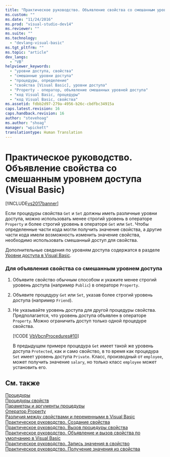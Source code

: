 ```yaml
---
title: "Практическое руководство. Объявление свойства со смешанным уровнем доступа (Visual Basic) | Microsoft Docs"
ms.custom: ""
ms.date: "11/24/2016"
ms.prod: "visual-studio-dev14"
ms.reviewer: ""
ms.suite: ""
ms.technology: 
  - "devlang-visual-basic"
ms.tgt_pltfrm: ""
ms.topic: "article"
dev_langs: 
  - "VB"
helpviewer_keywords: 
  - "уровни доступа, свойства"
  - "смешанные уровни доступа"
  - "процедуры, определение"
  - "свойства [Visual Basic], уровни доступа"
  - "Property - оператор, объявление смешанных уровней доступа"
  - "код Visual Basic, процедуры"
  - "код Visual Basic, свойства"
ms.assetid: fdbb2d97-279a-4956-b26c-cbdfbc34915a
caps.latest.revision: 16
caps.handback.revision: 16
author: "stevehoag"
ms.author: "shoag"
manager: "wpickett"
translationtype: Human Translation
---
```

# Практическое руководство. Объявление свойства со смешанным уровнем доступа (Visual Basic)
[!INCLUDE[vs2017banner](../../../../csharp/includes/vs2017banner.md)]

Если процедуры свойства `Get` и `Set` должны иметь различные уровни доступа, можно использовать менее строгий уровень в операторе `Property` и более строгий уровень в операторе `Get` или `Set`.  Чтобы определенные части кода могли получить значение свойства, а другие части кода имели возможность изменить значение свойства, необходимо использовать смешанный доступ для свойства.  
  
 Дополнительные сведения по уровням доступа содержатся в разделе [Уровни доступа в Visual Basic](../../../../visual-basic/programming-guide/language-features/declared-elements/access-levels.md).  
  
### Для объявления свойства со смешанным уровнем доступа  
  
1.  Объявите свойство обычным способом и укажите менее строгий уровень доступа \(например `Public`\) в операторе `Property`.  
  
2.  Объявите процедуру `Get` или `Set`, указав более строгий уровень доступа \(например `Friend`\).  
  
3.  Не указывайте уровень доступа для другой процедуры свойства.  Предполагается, что уровень доступа объявлен в операторе `Property`.  Можно ограничить доступ только одной процедуре свойства.  
  
     [!CODE [VbVbcnProcedures#10](../CodeSnippet/VS_Snippets_VBCSharp/VbVbcnProcedures#10)]  
  
     В предыдущем примере процедура `Get` имеет такой же уровень доступа `Protected`, как и само свойство, в то время как процедура `Set` имеет уровень доступа `Private`.  Класс, производный от `employee`, может получить значение `salary`, но только класс `employee` может установить его.  
  
## См. также  
 [Процедуры](../../../../visual-basic/programming-guide/language-features/procedures/index.md)   
 [Процедуры свойств](../../../../visual-basic/programming-guide/language-features/procedures/property-procedures.md)   
 [Параметры и аргументы процедуры](../../../../visual-basic/programming-guide/language-features/procedures/procedure-parameters-and-arguments.md)   
 [Оператор Property](../../../../visual-basic/language-reference/statements/property-statement.md)   
 [Различия между свойствами и переменными в Visual Basic](../../../../visual-basic/programming-guide/language-features/procedures/differences-between-properties-and-variables.md)   
 [Практическое руководство. Создание свойства](../../../../visual-basic/programming-guide/language-features/procedures/how-to-create-a-property.md)   
 [Практическое руководство. Вызов процедуры свойства](../../../../visual-basic/programming-guide/language-features/procedures/how-to-call-a-property-procedure.md)   
 [Практическое руководство. Объявление и вызов свойства по умолчанию в Visual Basic](../../../../visual-basic/programming-guide/language-features/procedures/how-to-declare-and-call-a-default-property.md)   
 [Практическое руководство. Запись значения в свойство](../../../../visual-basic/programming-guide/language-features/procedures/how-to-put-a-value-in-a-property.md)   
 [Практическое руководство. Получение значения из свойства](../../../../visual-basic/programming-guide/language-features/procedures/how-to-get-a-value-from-a-property.md)